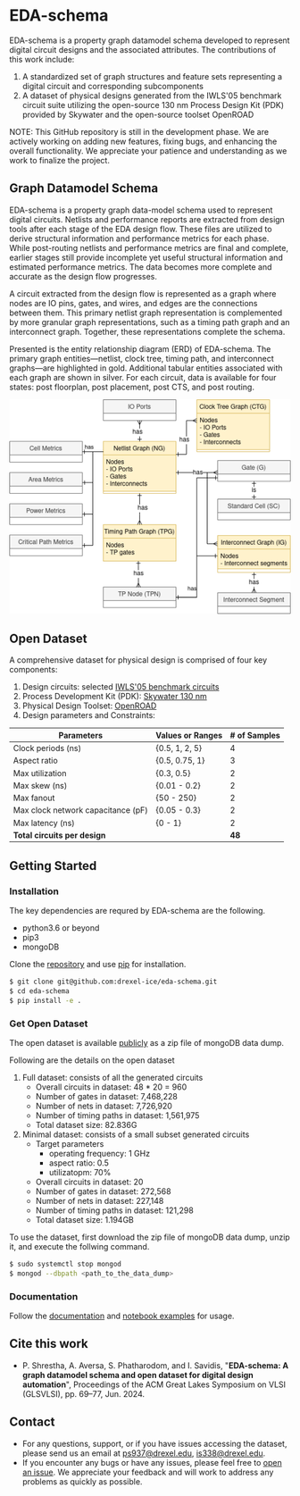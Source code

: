 # EDA-schema

EDA-schema is a property graph datamodel schema developed to represent digital circuit designs and the associated attributes.
The contributions of this work include:
1. A standardized set of graph structures and feature sets representing a digital circuit and corresponding subcomponents
2. A dataset of physical designs generated from the IWLS'05 benchmark circuit suite utilizing the open-source 130 nm Process Design Kit (PDK) provided by Skywater and the open-source toolset OpenROAD

NOTE: This GitHub repository is still in the development phase. We are actively working on adding new features, fixing bugs, and enhancing the overall functionality. We appreciate your patience and understanding as we work to finalize the project.


## Graph Datamodel Schema

EDA-schema is a property graph data-model schema used to represent digital circuits. Netlists and performance reports are extracted from design tools after each stage of the EDA design flow. These files are utilized to derive structural information and performance metrics for each phase. While post-routing netlists and performance metrics are final and complete, earlier stages still provide incomplete yet useful structural information and estimated performance metrics. The data becomes more complete and accurate as the design flow progresses.

A circuit extracted from the design flow is represented as a graph where nodes are IO pins, gates, and wires, and edges are the connections between them. This primary netlist graph representation is complemented by more granular graph representations, such as a timing path graph and an interconnect graph. Together, these representations complete the schema.

Presented is the entity relationship diagram (ERD) of EDA-schema. The primary graph entities—netlist, clock tree, timing path, and interconnect graphs—are highlighted in gold. Additional tabular entities associated with each graph are shown in silver. For each circuit, data is available for four states: post floorplan, post placement, post CTS, and post routing.


![Alt text](docs/images/schema.png)

## Open Dataset
A comprehensive dataset for physical design is comprised of four key components:
1) Design circuits: selected [IWLS'05 benchmark circuits](https://github.com/ieee-ceda-datc/RDF-2020/tree/master/benchmarks/iwls05_opencores)
2) Process Development Kit (PDK): [Skywater 130 nm](https://skywater-pdk.readthedocs.io/en/main/)
3) Physical Design Toolset: [OpenROAD](https://theopenroadproject.org/)
4) Design parameters and Constraints:

| Parameters                         | Values or Ranges  | # of Samples |
|------------------------------------|-------------------|--------------|
| Clock periods (ns)                 | {0.5, 1, 2, 5}    | 4            |
| Aspect ratio                       | {0.5, 0.75, 1}    | 3            |
| Max utilization                    | {0.3, 0.5}        | 2            |
| Max skew (ns)                      | {0.01 - 0.2}      | 2            |
| Max fanout                         | {50 - 250}        | 2            |
| Max clock network capacitance (pF) | {0.05 - 0.3}      | 2            |
| Max latency (ns)                   | {0 - 1}           | 2            |
| **Total circuits per design**      |                   | **48**       |


## Getting Started

### Installation

The key dependencies are requred by EDA-schema are the following.

- python3.6 or beyond
- pip3
- mongoDB

Clone the [repository](https://github.com/drexel-ice/eda-schema) and use [pip](https://pip.pypa.io/en/stable/) for installation.

```bash
$ git clone git@github.com:drexel-ice/eda-schema.git
$ cd eda-schema
$ pip install -e .
```

### Get Open Dataset

The open dataset is available [publicly](https://drive.google.com/drive/folders/1jj9E1zsRqhC8wLKlfgi6yES3YCRAWiwM?usp=drive_link) as a zip file of mongoDB data dump.

Following are the details on the open dataset

1) Full dataset: consists of all the generated circuits
    - Overall circuits in dataset: 48 * 20 = 960​
    - Number of gates in dataset: 7,468,228​
    - Number of nets in dataset: 7,726,920​
    - Number of timing paths in dataset: 1,561,975​
    - Total dataset size: 82.836G​
2) Minimal dataset: consists of a small subset generated circuits
    - Target parameters
        - operating frequency: 1 GHz
        - aspect ratio: 0.5
        - utilizatopm: 70%
    - Overall circuits in dataset: 20
    - Number of gates in dataset: 272,568
    - Number of nets in dataset: 227,148
    - Number of timing paths in dataset: 121,298
    - Total dataset size: 1.194GB

To use the dataset, first download the zip file of mongoDB data dump, unzip it, and execute the follwing command.
```bash
$ sudo systemctl stop mongod
$ mongod --dbpath <path_to_the_data_dump>
```

### Documentation

Follow the [documentation](https://github.com/drexel-ice/EDA-schema/blob/release/docs/DOC__EDA_schema.pdf) and [notebook examples](https://github.com/drexel-ice/EDA-schema/blob/release/notebooks/Getting%20Started%20with%20EDA-Schema.ipynb) for usage.

## Cite this work

- P. Shrestha, A. Aversa, S. Phatharodom, and I. Savidis, "**EDA-schema: A graph datamodel schema and open dataset for digital design automation**", Proceedings of the ACM Great Lakes Symposium on VLSI (GLSVLSI), pp. 69–77, Jun. 2024.

## Contact

- For any questions, support, or if you have issues accessing the dataset, please send us an email at [ps937@drexel.edu](mailto:ps937@drexel.edu), [is338@drexel.edu](mailto:is338@drexel.edu).
- If you encounter any bugs or have any issues, please feel free to [open an issue](https://github.com/drexel-ice/EDA-schema/issues). We appreciate your feedback and will work to address any problems as quickly as possible.
